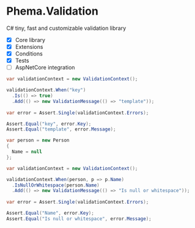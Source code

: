 # Phema.Validation

C# tiny, fast and customizable validation library

- [x] Core library
- [x] Extensions
- [x] Conditions
- [x] Tests
- [ ] AspNetCore integration

```csharp
var validationContext = new ValidationContext();

validationContext.When("key")
  .Is(() => true)
  .Add(() => new ValidationMessage(() => "template"));
  
var error = Assert.Single(validationContext.Errors);

Assert.Equal("key", error.Key);
Assert.Equal("template", error.Message);
```

```csharp
var person = new Person
{
  Name = null
};

var validationContext = new ValidationContext();

validationContext.When(person, p => p.Name)
  .IsNullOrWhitespace(person.Name)
  .Add(() => new ValidationMessage(() => "Is null or whitespace"));
  
var error = Assert.Single(validationContext.Errors);

Assert.Equal("Name", error.Key);
Assert.Equal("Is null or whitespace", error.Message);
```
